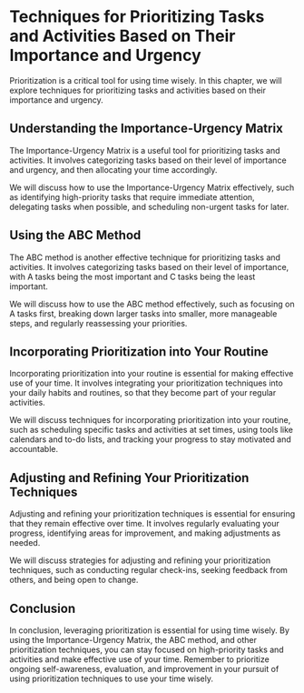 # Techniques for Prioritizing Tasks and Activities Based on Their Importance and Urgency

Prioritization is a critical tool for using time wisely. In this chapter, we will explore techniques for prioritizing tasks and activities based on their importance and urgency.

Understanding the Importance-Urgency Matrix
-------------------------------------------

The Importance-Urgency Matrix is a useful tool for prioritizing tasks and activities. It involves categorizing tasks based on their level of importance and urgency, and then allocating your time accordingly.

We will discuss how to use the Importance-Urgency Matrix effectively, such as identifying high-priority tasks that require immediate attention, delegating tasks when possible, and scheduling non-urgent tasks for later.

Using the ABC Method
--------------------

The ABC method is another effective technique for prioritizing tasks and activities. It involves categorizing tasks based on their level of importance, with A tasks being the most important and C tasks being the least important.

We will discuss how to use the ABC method effectively, such as focusing on A tasks first, breaking down larger tasks into smaller, more manageable steps, and regularly reassessing your priorities.

Incorporating Prioritization into Your Routine
----------------------------------------------

Incorporating prioritization into your routine is essential for making effective use of your time. It involves integrating your prioritization techniques into your daily habits and routines, so that they become part of your regular activities.

We will discuss techniques for incorporating prioritization into your routine, such as scheduling specific tasks and activities at set times, using tools like calendars and to-do lists, and tracking your progress to stay motivated and accountable.

Adjusting and Refining Your Prioritization Techniques
-----------------------------------------------------

Adjusting and refining your prioritization techniques is essential for ensuring that they remain effective over time. It involves regularly evaluating your progress, identifying areas for improvement, and making adjustments as needed.

We will discuss strategies for adjusting and refining your prioritization techniques, such as conducting regular check-ins, seeking feedback from others, and being open to change.

Conclusion
----------

In conclusion, leveraging prioritization is essential for using time wisely. By using the Importance-Urgency Matrix, the ABC method, and other prioritization techniques, you can stay focused on high-priority tasks and activities and make effective use of your time. Remember to prioritize ongoing self-awareness, evaluation, and improvement in your pursuit of using prioritization techniques to use your time wisely.
